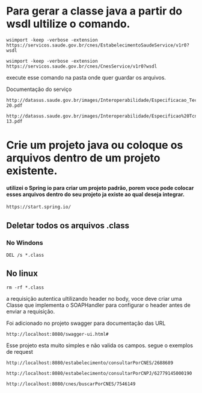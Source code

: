 # Para gerar a classe java a partir do wsdl ultilize o comando.
```
wsimport -keep -verbose -extension https://servicos.saude.gov.br/cnes/EstabelecimentoSaudeService/v1r0?wsdl
```
```
wsimport -keep -verbose -extension https://servicos.saude.gov.br/cnes/CnesService/v1r0?wsdl
```
execute esse comando na pasta onde quer guardar os arquivos.

Documentação do serviço
```
http://datasus.saude.gov.br/images/Interoperabilidade/Especificacao_Tecnica_para_Integracao_com_o_Cadastro_Nacional_de_Estabelecimentos_de_Sade_v1-20.pdf
```
```
http://datasus.saude.gov.br/images/Interoperabilidade/Especificao%20Tcnica%20para%20Integrao%20com%20o%20Cadastro%20Nacional%20de%20Estabelecimentos%20de%20Sade%20v1-13.pdf
```

# Crie um projeto java ou coloque os arquivos dentro de um projeto existente.
#### utilizei o Spring io para criar um projeto padrão, porem voce pode colocar esses arquivos dentro do seu projeto ja existe ao qual deseja integrar.
```
https://start.spring.io/
```

## Deletar todos os arquivos .class
### No Windons
```
DEL /s *.class
```
## No linux 
```
rm -rf *.class
```

a requisição  autentica ultilizando header no body, voce deve criar uma Classe que implementa o SOAPHandler para configurar o header antes de enviar a requisição.

Foi adicionado no projeto swagger para documentação das URL
```
http://localhost:8080/swagger-ui.html#
```

Esse projeto esta muito simples e não valida os campos.
segue o exemplos de request
```
http://localhost:8080/estabelecimento/consultarPorCNES/2688689
```
```
http://localhost:8080/estabelecimento/consultarPorCNPJ/62779145000190
```
```
http://localhost:8080/cnes/buscarPorCNES/7546149
```



